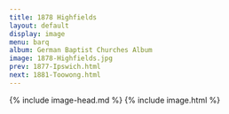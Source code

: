 ```yaml
---
title: 1878 Highfields
layout: default
display: image
menu: barq
album: German Baptist Churches Album
image: 1878-Highfields.jpg
prev: 1877-Ipswich.html
next: 1881-Toowong.html
---
```

{% include image-head.md %}
{% include image.html %}